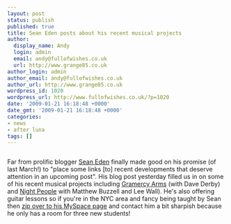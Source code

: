 ```yaml
---
layout: post
status: publish
published: true
title: Sean Eden posts about his recent musical projects
author:
  display_name: Andy
  login: admin
  email: andy@fullofwishes.co.uk
  url: http://www.grange85.co.uk
author_login: admin
author_email: andy@fullofwishes.co.uk
author_url: http://www.grange85.co.uk
wordpress_id: 1020
wordpress_url: http://www.fullofwishes.co.uk/?p=1020
date: '2009-01-21 16:18:48 +0000'
date_gmt: '2009-01-21 16:18:48 +0000'
categories:
- news
- after luna
tags: []
---
```

<div class="imagebox-a"><a href="http://viewmorepics.myspace.com/index.cfm?fuseaction=viewImage&friendID=92063324&albumID=27110&imageID=996323"><img src="http://b9.ac-images.myspacecdn.com/01004/90/07/1004857009_m.gif" alt="" /></a></div>
<p>Far from prolific blogger <a href="http://seaneden.com">Sean Eden</a> finally made good on his promise (of last March!) to "place some links [to] recent developments that deserve attention in an upcoming post". <span class="removed_link" title="http://seaneden.net/2009/01/20/im-back/">His blog post yesterday</span> filled us in on some of his recent musical projects including <a href="http://www.myspace.com/gramercyarms">Gramercy Arms</a> (with Dave Derby) and <a href="http://www.myspace.com/nightpeopled">Night People</a> with Matthew Buzzell and Lee Wall). He's also offering guitar lessons so if you're in the NYC area and fancy being taught by Sean then <a href="http://www.myspace.com/seaneden">zip over to his MySpace page</a> and contact him a bit sharpish because he only has a room for three new students!</p>
